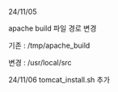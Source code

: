24/11/05

apache build 파일 경로 변경

기존 : /tmp/apache_build

변경 : /usr/local/src

24/11/06
tomcat_install.sh 추가
